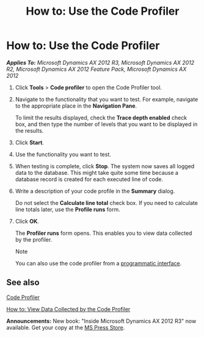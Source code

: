 ﻿---
title: 'How to: Use the Code Profiler'
TOCTitle: 'How to: Use the Code Profiler'
ms:assetid: 03180e5e-6b4f-4819-8827-3180fd5a7d55
ms:mtpsurl: https://msdn.microsoft.com/en-us/library/Aa499181(v=AX.60)
ms:contentKeyID: 35240203
ms.date: 05/18/2015
mtps_version: v=AX.60
f1_keywords:
- Forms.SysCodeProfilerStartStop
- MsDynAx060.Forms.SysCodeProfilerStartStop
- Menu_Items.Display.SysCodeProfilerStartStop
---

# How to: Use the Code Profiler 


_**Applies To:** Microsoft Dynamics AX 2012 R3, Microsoft Dynamics AX 2012 R2, Microsoft Dynamics AX 2012 Feature Pack, Microsoft Dynamics AX 2012_

1.  Click **Tools** \> **Code profiler** to open the Code Profiler tool.

2.  Navigate to the functionality that you want to test. For example, navigate to the appropriate place in the **Navigation Pane**.
    
    To limit the results displayed, check the **Trace depth enabled** check box, and then type the number of levels that you want to be displayed in the results.

3.  Click **Start**.

4.  Use the functionality you want to test.

5.  When testing is complete, click **Stop**. The system now saves all logged data to the database. This might take quite some time because a database record is created for each executed line of code.

6.  Write a description of your code profile in the **Summary** dialog.
    
    Do not select the **Calculate line total** check box. If you need to calculate line totals later, use the **Profile runs** form.

7.  Click **OK**.
    
    The **Profiler runs** form opens. This enables you to view data collected by the profiler.
    

    > [!NOTE]
    > <P>You can also use the code profiler from a <A href="using-the-code-profiler-from-x.md">programmatic interface</A>.</P>



## See also

[Code Profiler](code-profiler.md)

[How to: View Data Collected by the Code Profiler](how-to-view-data-collected-by-the-code-profiler.md)

  
**Announcements:** New book: "Inside Microsoft Dynamics AX 2012 R3" now available. Get your copy at the [MS Press Store](https://www.microsoftpressstore.com/store/inside-microsoft-dynamics-ax-2012-r3-9780735685109).

